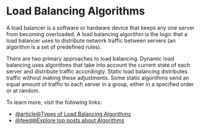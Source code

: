 # Load Balancing Algorithms

A load balancer is a software or hardware device that keeps any one server from becoming overloaded. A load balancing algorithm is the logic that a load balancer uses to distribute network traffic between servers (an algorithm is a set of predefined rules).

There are two primary approaches to load balancing. Dynamic load balancing uses algorithms that take into account the current state of each server and distribute traffic accordingly. Static load balancing distributes traffic without making these adjustments. Some static algorithms send an equal amount of traffic to each server in a group, either in a specified order or at random.

To learn more, visit the following links:

- [@article@Types of Load Balancing Algorithms](https://www.cloudflare.com/learning/performance/types-of-load-balancing-algorithms/)
- [@feed@Explore top posts about Algorithms](https://app.daily.dev/tags/algorithms?ref=roadmapsh)
